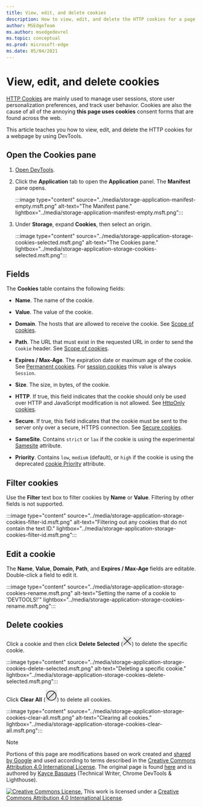 ```yaml
---
title: View, edit, and delete cookies
description: How to view, edit, and delete the HTTP cookies for a page using Microsoft Edge DevTools.
author: MSEdgeTeam
ms.author: msedgedevrel
ms.topic: conceptual
ms.prod: microsoft-edge
ms.date: 05/04/2021
---
```

<!-- Copyright Kayce Basques

   Licensed under the Apache License, Version 2.0 (the "License");
   you may not use this file except in compliance with the License.
   You may obtain a copy of the License at

       https://www.apache.org/licenses/LICENSE-2.0

   Unless required by applicable law or agreed to in writing, software
   distributed under the License is distributed on an "AS IS" BASIS,
   WITHOUT WARRANTIES OR CONDITIONS OF ANY KIND, either express or implied.
   See the License for the specific language governing permissions and
   limitations under the License.  -->
# View, edit, and delete cookies

[HTTP Cookies](https://developer.mozilla.org/docs/Web/HTTP/Cookies) are mainly used to manage user sessions, store user personalization preferences, and track user behavior.  Cookies are also the cause of all of the annoying **this page uses cookies** consent forms that are found across the web.

This article teaches you how to view, edit, and delete the HTTP cookies for a webpage by using DevTools.


<!-- ====================================================================== -->
## Open the Cookies pane

1. [Open DevTools](/microsoft-edge/devtools-guide-chromium/open).

1. Click the **Application** tab to open the **Application** panel.  The **Manifest** pane opens.

   :::image type="content" source="../media/storage-application-manifest-empty.msft.png" alt-text="The Manifest pane." lightbox="../media/storage-application-manifest-empty.msft.png":::

1. Under **Storage**, expand **Cookies**, then select an origin.

   :::image type="content" source="../media/storage-application-storage-cookies-selected.msft.png" alt-text="The Cookies pane." lightbox="../media/storage-application-storage-cookies-selected.msft.png":::


<!-- ====================================================================== -->
## Fields

The **Cookies** table contains the following fields:

*   **Name**.  The name of the cookie.

*   **Value**.  The value of the cookie.

*   **Domain**.  The hosts that are allowed to receive the cookie.  See [Scope of cookies](https://developer.mozilla.org/docs/Web/HTTP/Cookies#Scope_of_cookies).

*   **Path**.  The URL that must exist in the requested URL in order to send the `Cookie` header.  See [Scope of cookies](https://developer.mozilla.org/docs/Web/HTTP/Cookies#Scope_of_cookies).

*   **Expires / Max-Age**.  The expiration date or maximum age of the cookie.  See [Permanent cookies](https://developer.mozilla.org/docs/Web/HTTP/Cookies#Permanent_cookies).  For [session cookies](https://developer.mozilla.org/docs/Web/HTTP/Cookies#Session_cookies) this value is always `Session`.

*   **Size**.  The size, in bytes, of the cookie.

*   **HTTP**.  If true, this field indicates that the cookie should only be used over HTTP and JavaScript modification is not allowed.  See [HttpOnly cookies](https://developer.mozilla.org/docs/Web/HTTP/Cookies#Secure_and_HttpOnly_cookies).

*   **Secure**.  If true, this field indicates that the cookie must be sent to the server only over a secure, HTTPS connection.  See [Secure cookies](https://developer.mozilla.org/docs/Web/HTTP/Cookies#Secure_and_HttpOnly_cookies).

*   **SameSite**.  Contains `strict` or `lax` if the cookie is using the experimental [Samesite](https://developer.mozilla.org/docs/Web/HTTP/Cookies#SameSite_cookies) attribute.

*   **Priority**.  Contains `low`, `medium` (default), or `high` if the cookie is using the deprecated [cookie Priority](https://bugs.chromium.org/p/chromium/issues/detail?id=232693) attribute.


<!-- ====================================================================== -->
## Filter cookies

Use the **Filter** text box to filter cookies by **Name** or **Value**.  Filtering by other fields is not supported.

:::image type="content" source="../media/storage-application-storage-cookies-filter-id.msft.png" alt-text="Filtering out any cookies that do not contain the text ID." lightbox="../media/storage-application-storage-cookies-filter-id.msft.png":::


<!-- ====================================================================== -->
## Edit a cookie

The **Name**, **Value**, **Domain**, **Path**, and **Expires / Max-Age** fields are editable.
Double-click a field to edit it.

:::image type="content" source="../media/storage-application-storage-cookies-rename.msft.png" alt-text="Setting the name of a cookie to 'DEVTOOLS!'" lightbox="../media/storage-application-storage-cookies-rename.msft.png":::


<!-- ====================================================================== -->
## Delete cookies

Click a cookie and then click **Delete Selected** (![Delete Selected.](../media/delete-icon.msft.png)) to delete the specific cookie.

:::image type="content" source="../media/storage-application-storage-cookies-delete-selected.msft.png" alt-text="Deleting a specific cookie." lightbox="../media/storage-application-storage-cookies-delete-selected.msft.png":::

Click **Clear All** (![Clear All.](../media/clear-icon.msft.png)) to delete all cookies.

:::image type="content" source="../media/storage-application-storage-cookies-clear-all.msft.png" alt-text="Clearing all cookies." lightbox="../media/storage-application-storage-cookies-clear-all.msft.png":::


<!-- ====================================================================== -->
> [!NOTE]
> Portions of this page are modifications based on work created and [shared by Google](https://developers.google.com/terms/site-policies) and used according to terms described in the [Creative Commons Attribution 4.0 International License](https://creativecommons.org/licenses/by/4.0).
> The original page is found [here](https://developers.google.com/web/tools/chrome-devtools/storage/cookies) and is authored by [Kayce Basques](https://developers.google.com/web/resources/contributors#kayce-basques) (Technical Writer, Chrome DevTools \& Lighthouse).

[![Creative Commons License.](https://i.creativecommons.org/l/by/4.0/88x31.png)](https://creativecommons.org/licenses/by/4.0)
This work is licensed under a [Creative Commons Attribution 4.0 International License](https://creativecommons.org/licenses/by/4.0).
